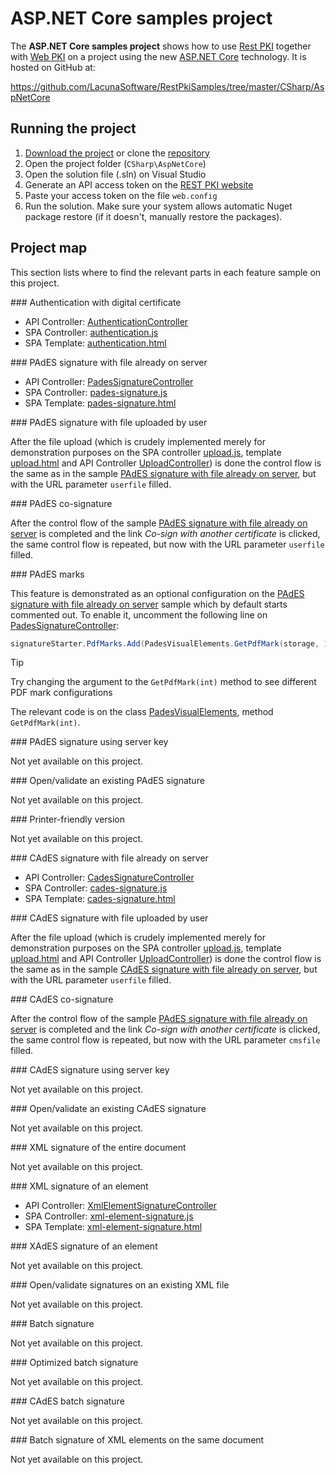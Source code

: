 ﻿# ASP.NET Core samples project

The **ASP.NET Core samples project** shows how to use [Rest PKI](../index.md) together with [Web PKI](../../web-pki/index.md)
on a project using the new [ASP.NET Core](https://docs.microsoft.com/en-us/aspnet/core/) technology. It is hosted on GitHub at:

https://github.com/LacunaSoftware/RestPkiSamples/tree/master/CSharp/AspNetCore

## Running the project

1. [Download the project](https://github.com/LacunaSoftware/RestPkiSamples/archive/master.zip) or clone the [repository](https://github.com/LacunaSoftware/RestPkiSamples.git)
1. Open the project folder (`CSharp\AspNetCore`)
1. Open the solution file (.sln) on Visual Studio
1. Generate an API access token on the [REST PKI website](https://pki.rest/)
1. Paste your access token on the file `web.config`
1. Run the solution. Make sure your system allows automatic Nuget package restore (if it doesn't, manually restore the packages).

## Project map

This section lists where to find the relevant parts in each feature sample on this project.

<a name="auth" />
### Authentication with digital certificate

* API Controller: [AuthenticationController](https://github.com/LacunaSoftware/RestPkiSamples/blob/master/CSharp/AspNetCore/CoreWebApp/Controllers/AuthenticationController.cs)
* SPA Controller: [authentication.js](https://github.com/LacunaSoftware/RestPkiSamples/blob/master/CSharp/AspNetCore/CoreWebApp/wwwroot/controllers/authentication.js)
* SPA Template: [authentication.html](https://github.com/LacunaSoftware/RestPkiSamples/blob/master/CSharp/AspNetCore/CoreWebApp/wwwroot/views/authentication.html)

<a name="pades" />
### PAdES signature with file already on server

* API Controller: [PadesSignatureController](https://github.com/LacunaSoftware/RestPkiSamples/blob/master/CSharp/AspNetCore/CoreWebApp/Controllers/PadesSignatureController.cs)
* SPA Controller: [pades-signature.js](https://github.com/LacunaSoftware/RestPkiSamples/blob/master/CSharp/AspNetCore/CoreWebApp/wwwroot/controllers/pades-signature.js)
* SPA Template: [pades-signature.html](https://github.com/LacunaSoftware/RestPkiSamples/blob/master/CSharp/AspNetCore/CoreWebApp/wwwroot/views/pades-signature.html)

<a name="pades-upload" />
### PAdES signature with file uploaded by user

After the file upload (which is crudely implemented merely for demonstration purposes on the SPA controller
[upload.js](https://github.com/LacunaSoftware/RestPkiSamples/blob/master/CSharp/AspNetCore/CoreWebApp/wwwroot/controllers/upload.js),
template [upload.html](https://github.com/LacunaSoftware/RestPkiSamples/blob/master/CSharp/AspNetCore/CoreWebApp/wwwroot/views/upload.html)
and API Controller [UploadController](https://github.com/LacunaSoftware/RestPkiSamples/blob/master/CSharp/AspNetCore/CoreWebApp/Controllers/UploadController.cs))
is done the control flow is the same as in the sample [PAdES signature with file already on server](#pades), but with the URL parameter `userfile` filled.

<a name="pades-cosign" />
### PAdES co-signature

After the control flow of the sample [PAdES signature with file already on server](#pades) is completed and the link *Co-sign with another certificate* is clicked, the
same control flow is repeated, but now with the URL parameter `userfile` filled.

<a name="pdf-marks" />
### PAdES marks

This feature is demonstrated as an optional configuration on the [PAdES signature with file already on server](#pades)
sample which by default starts commented out. To enable it, uncomment the following line on
[PadesSignatureController](https://github.com/LacunaSoftware/RestPkiSamples/blob/master/CSharp/AspNetCore/CoreWebApp/Controllers/PadesSignatureController.cs):

```cs
signatureStarter.PdfMarks.Add(PadesVisualElements.GetPdfMark(storage, 1));
```

> [!TIP]
> Try changing the argument to the `GetPdfMark(int)` method to see different PDF mark configurations

The relevant code is on the class [PadesVisualElements](https://github.com/LacunaSoftware/RestPkiSamples/blob/master/CSharp/AspNetCore/CoreWebApp/Classes/PadesVisualElements.cs), method `GetPdfMark(int)`.

<a name="pades-server" />
### PAdES signature using server key

Not yet available on this project.

<a name="open-pades" />
### Open/validate an existing PAdES signature

Not yet available on this project.

<a name="print" />
### Printer-friendly version

Not yet available on this project.

<a name="cades" />
### CAdES signature with file already on server

* API Controller: [CadesSignatureController](https://github.com/LacunaSoftware/RestPkiSamples/blob/master/CSharp/AspNetCore/CoreWebApp/Controllers/CadesSignatureController.cs)
* SPA Controller: [cades-signature.js](https://github.com/LacunaSoftware/RestPkiSamples/blob/master/CSharp/AspNetCore/CoreWebApp/wwwroot/controllers/cades-signature.js)
* SPA Template: [cades-signature.html](https://github.com/LacunaSoftware/RestPkiSamples/blob/master/CSharp/AspNetCore/CoreWebApp/wwwroot/views/cades-signature.html)

<a name="cades-upload" />
### CAdES signature with file uploaded by user

After the file upload (which is crudely implemented merely for demonstration purposes on the SPA controller
[upload.js](https://github.com/LacunaSoftware/RestPkiSamples/blob/master/CSharp/AspNetCore/CoreWebApp/wwwroot/controllers/upload.js),
template [upload.html](https://github.com/LacunaSoftware/RestPkiSamples/blob/master/CSharp/AspNetCore/CoreWebApp/wwwroot/views/upload.html)
and API Controller [UploadController](https://github.com/LacunaSoftware/RestPkiSamples/blob/master/CSharp/AspNetCore/CoreWebApp/Controllers/UploadController.cs))
is done the control flow is the same as in the sample [CAdES signature with file already on server](#cades), but with the URL parameter `userfile` filled.

<a name="cades-cosign" />
### CAdES co-signature

After the control flow of the sample [PAdES signature with file already on server](#pades) is completed and the link *Co-sign with another certificate* is clicked, the
same control flow is repeated, but now with the URL parameter `cmsfile` filled.

<a name="cades-server" />
### CAdES signature using server key

Not yet available on this project.

<a name="open-cades" />
### Open/validate an existing CAdES signature

Not yet available on this project.

<a name="xml-full" />
### XML signature of the entire document

Not yet available on this project.

<a name="xml-element" />
### XML signature of an element

* API Controller: [XmlElementSignatureController](https://github.com/LacunaSoftware/RestPkiSamples/blob/master/CSharp/AspNetCore/CoreWebApp/Controllers/XmlElementSignatureController.cs)
* SPA Controller: [xml-element-signature.js](https://github.com/LacunaSoftware/RestPkiSamples/blob/master/CSharp/AspNetCore/CoreWebApp/wwwroot/controllers/xml-element-signature.js)
* SPA Template: [xml-element-signature.html](https://github.com/LacunaSoftware/RestPkiSamples/blob/master/CSharp/AspNetCore/CoreWebApp/wwwroot/views/xml-element-signature.html)

<a name="xades-element" />
### XAdES signature of an element

Not yet available on this project.

<a name="open-xml" />
### Open/validate signatures on an existing XML file

Not yet available on this project.

<a name="batch" />
### Batch signature

Not yet available on this project.

<a name="batch-optimized" />
### Optimized batch signature

Not yet available on this project.

<a name="batch-cades" />
### CAdES batch signature

Not yet available on this project.

<a name="batch-xml-element" />
### Batch signature of XML elements on the same document

Not yet available on this project.

